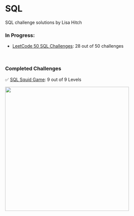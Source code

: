 # SQL
SQL challenge solutions by Lisa Hitch

### In Progress:
- [LeetCode 50 SQL Challenges](https://leetcode.com/studyplan/top-sql-50/): 28 out of 50 challenges

<br>

### Completed Challenges
✅ [SQL Squid Game](https://datalemur.com/sql-game): 9 out of 9 Levels

<img src = 'https://private-user-images.githubusercontent.com/156098598/406226245-44e5d6f8-0dc4-454c-81c2-003bceba5b4f.png?jwt=eyJhbGciOiJIUzI1NiIsInR5cCI6IkpXVCJ9.eyJpc3MiOiJnaXRodWIuY29tIiwiYXVkIjoicmF3LmdpdGh1YnVzZXJjb250ZW50LmNvbSIsImtleSI6ImtleTUiLCJleHAiOjE3Mzc2Njk0MzAsIm5iZiI6MTczNzY2OTEzMCwicGF0aCI6Ii8xNTYwOTg1OTgvNDA2MjI2MjQ1LTQ0ZTVkNmY4LTBkYzQtNDU0Yy04MWMyLTAwM2JjZWJhNWI0Zi5wbmc_WC1BbXotQWxnb3JpdGhtPUFXUzQtSE1BQy1TSEEyNTYmWC1BbXotQ3JlZGVudGlhbD1BS0lBVkNPRFlMU0E1M1BRSzRaQSUyRjIwMjUwMTIzJTJGdXMtZWFzdC0xJTJGczMlMkZhd3M0X3JlcXVlc3QmWC1BbXotRGF0ZT0yMDI1MDEyM1QyMTUyMTBaJlgtQW16LUV4cGlyZXM9MzAwJlgtQW16LVNpZ25hdHVyZT03OTkzNzlmMGU1NDA3MTgxYmY3NjI4YWU4ODM5N2EyNzQ5NThlNGJlY2QxZjMwNTY2NDkwNjJiMjQwZmNkY2MyJlgtQW16LVNpZ25lZEhlYWRlcnM9aG9zdCJ9.N6UaHVhVScg7fn-oFryMT5bkO-LuWn8ieP_sczxdBGo' width="400">



